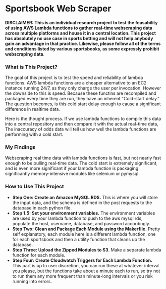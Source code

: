# Sportsbook Web Scraper
#### DISCLAIMER: This is an individual research project to test the feasability of using AWS Lambda functions to gather real-time webscraping data across multiple platforms and house it in a central location. This project has absolutely no use case in sports betting and will not help anybody gain an advantage in that practice. Likewise, please follow all of the terms and conditions listed by various sportsbooks, as some expressly prohibit webscraping data. ####
### What is This Project? ###
The goal of this project is to test the speed and reliability of lambda functions. AWS lambda functions are a cheaper alternative to an EC2 instance running 24/7, as they only charge the user per invocation. However the downside to this is speed. Because these functins are recompiled and packaged every time they are run, they have an inherent "Cold-start delay." The question becomes, is this cold start delay enough to cause a significant difference in realtime data.

Here is the thought process. If we use lambda functions to compile this data into a central repository and then compare it with the actual real-time data, The inaccuracy of odds data will tell us how well the lambda functions are performing with a cold start.
### My Findings ###
Webscraping real time data with lambda functions is fast, but not nearly fast enough to be pulling real-time data. The cold start is extremely significant, and is even more significant if your lambda function is packaging significantly memory-intensive modules like selenium or pymysql. 
### How to Use This Project ###
* __Step One: Create an Amazon MySQL RDS.__ This is where you will store the input data, and the schema is defined in the post requests to the database in each python file.
* __Step 1.5: Set your environment variables.__ The environment variables are used by your lambda function to push to the aws mysql rds, populate the host, username, database, and password accordingly.
* __Step Two: Clean and Package Each Module using the Makerfile.__ Pretty self explanatory, each module here is a different lambda function, one for each sportsbook and then a utility function that cleans up the database.
* __Step Three: Upload the Zipped Modules to S3.__ Make a separate lambda function for each module.
* __Step Four: Create Cloudwatch Triggers for Each Lambda Function.__ This part is up to user discretion, you can run these at whatever interval you please, but the functions take about a minute each to run, so try not to run them any more frequent than minute-long intervals or you risk running into errors.
